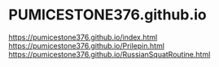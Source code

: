 # PUMICESTONE376.github.io
https://pumicestone376.github.io/index.html
https://pumicestone376.github.io/Prilepin.html
https://pumicestone376.github.io/RussianSquatRoutine.html
